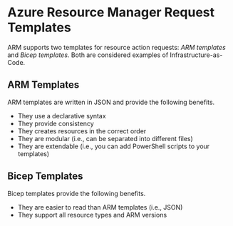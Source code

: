 # Azure Resource Manager Request Templates
ARM supports two templates for resource action requests: *ARM templates* and *Bicep templates*. Both are considered examples of Infrastructure-as-Code. 

## ARM Templates
ARM templates are written in JSON and provide the following benefits. 
* They use a declarative syntax
* They provide consistency
* They creates resources in the correct order
* They are modular (i.e., can be separated into different files)
* They are extendable (i.e., you can add PowerShell scripts to your templates)

## Bicep Templates
Bicep templates provide the following benefits. 
* They are easier to read than ARM templates (i.e., JSON)
* They support all resource types and ARM versions
